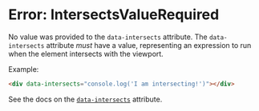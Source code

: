 # Error: IntersectsValueRequired

No value was provided to the `data-intersects` attribute. The `data-intersects` attribute _must_ have a value, representing an expression to run when the element intersects with the viewport.

Example:

```html
<div data-intersects="console.log('I am intersecting!')"></div>
```

See the docs on the [`data-intersects`](https://data-star.dev/reference/plugins_visibility#intersects) attribute.